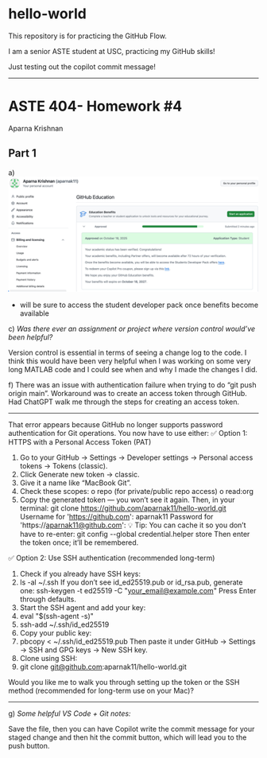 # hello-world
This repository is for practicing the GitHub Flow.

I am a senior ASTE student at USC, practicing my GitHub skills!

Just testing out the copilot commit message!

---


# ASTE 404- Homework #4
Aparna Krishnan
## Part 1
a)
![GitHub student application approval](GitHubStudentApplicationApproval.png)
- will be sure to access the student developer pack once benefits become available

c) *Was there ever an assignment or project where version control would’ve been helpful?*

Version control is essential in terms of seeing a change log to the code. I think this would have been very helpful when I was working on some very long MATLAB code and I could see when and why I made the changes I did.

f) There was an issue with authentication failure when trying to do “git push origin main”. Workaround was to create an access token through GitHub. Had ChatGPT walk me through the steps for creating an access token.

---
That error appears because GitHub no longer supports password authentication for Git operations. You now have to use either:
✅ Option 1: HTTPS with a Personal Access Token (PAT)
1.	Go to your GitHub → Settings → Developer settings → Personal access tokens → Tokens (classic).
2.	Click Generate new token → classic.
3.	Give it a name like “MacBook Git”.
4.	Check these scopes:
o	repo (for private/public repo access)
o	read:org
5.	Copy the generated token — you won’t see it again.
Then, in your terminal:
git clone https://github.com/aparnak11/hello-world.git
Username for 'https://github.com': aparnak11
Password for 'https://aparnak11@github.com': <paste your token here>
💡 Tip: You can cache it so you don’t have to re-enter:
git config --global credential.helper store
Then enter the token once; it’ll be remembered.
 
✅ Option 2: Use SSH authentication (recommended long-term)
1.	Check if you already have SSH keys:
2.	ls -al ~/.ssh
If you don’t see id_ed25519.pub or id_rsa.pub, generate one:
ssh-keygen -t ed25519 -C "your_email@example.com"
Press Enter through defaults.
3.	Start the SSH agent and add your key:
4.	eval "$(ssh-agent -s)"
5.	ssh-add ~/.ssh/id_ed25519
6.	Copy your public key:
7.	pbcopy < ~/.ssh/id_ed25519.pub
Then paste it under GitHub → Settings → SSH and GPG keys → New SSH key.
8.	Clone using SSH:
9.	git clone git@github.com:aparnak11/hello-world.git
 
Would you like me to walk you through setting up the token or the SSH method (recommended for long-term use on your Mac)?

---
g) *Some helpful VS Code + Git notes:*

Save the file, then you can have Copilot write the commit message for your staged change and then hit the commit button, which will lead you to the push button.

